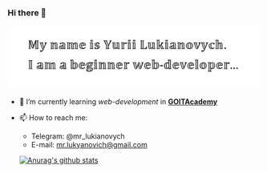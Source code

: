### Hi there 👋

![logo image](logo-01.png)

- 🌱 I’m currently learning _web-development_ in
  [**GOITAcademy**](https://goit.ua/)
- 📫 How to reach me:

  - Telegram: @mr_lukianovych
  - E-mail: mr.lukyanovich@gmail.com

  [![Anurag's github stats](https://github-readme-stats.vercel.app/api?username=YuriiLukianovych&show_icons=true)](https://github.com/YuriiLukianovych/github-readme-stats)
